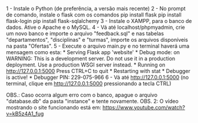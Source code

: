 1 - Instale o Python (de preferência, a versão mais recente)
2 - No prompt de comando, instale o flask com os comandos
	pip install flask
	pip install flask-login
	pip install flask-sqlalchemy 
3 - Instale o XAMPP, para o banco de dados. Ative o Apache e o MySQL.
4 - Vá até localhost/phpmyadmin, crie um novo banco e importe o arquivo "feedback.sql" e nas tabelas "departamentos", "disciplinas" e "turmas",
    importe os arquivos disponíveis na pasta "Ofertas".
5 - Execute o arquivo main.py e no terminal haverá uma mensagem como esta:
		* Serving Flask app 'website'
 		* Debug mode: on
		WARNING: This is a development server. Do not use it in a production deployment. Use a production WSGI server instead.
 		* Running on http://127.0.0.1:5000
		Press CTRL+C to quit
 		* Restarting with stat
 		* Debugger is active!
 		* Debugger PIN: 229-075-966
6 - Vá até http://127.0.0.1:5000 (no terminal, clique em http://127.0.0.1:5000 pressionando a tecla CTRL)
 

OBS.: Caso ocorra algum erro com o banco, apague o arquivo "database.db" da pasta "instance" e tente novamente.
OBS. 2: O vídeo mostrando o site funcionando está em: https://www.youtube.com/watch?v=kB5z4A1_fug